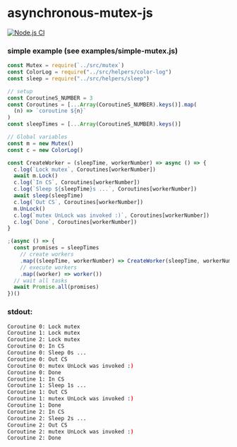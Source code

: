 # asynchronous-mutex-js
[![Node.js CI](https://github.com/DimaAmega/asynchronous-mutex-js/actions/workflows/tests.js.yml/badge.svg)](https://github.com/DimaAmega/asynchronous-mutex-js/actions/workflows/tests.js.yml)

### simple example (see examples/simple-mutex.js)
```js
const Mutex = require(`../src/mutex`)
const ColorLog = require("../src/helpers/color-log")
const sleep = require("../src/helpers/sleep")

// setup
const CoroutineS_NUMBER = 3
const Coroutines = [...Array(CoroutineS_NUMBER).keys()].map(
  (n) => `coroutine ${n}`
)
const sleepTimes = [...Array(CoroutineS_NUMBER).keys()]

// Global variables
const m = new Mutex()
const c = new ColorLog()

const CreateWorker = (sleepTime, workerNumber) => async () => {
  c.log(`Lock mutex`, Coroutines[workerNumber])
  await m.Lock()
  c.log(`In CS`, Coroutines[workerNumber])
  c.log(`Sleep ${sleepTime}s ...`, Coroutines[workerNumber])
  await sleep(sleepTime)
  c.log(`Out CS`, Coroutines[workerNumber])
  m.UnLock()
  c.log(`mutex UnLock was invoked :)`, Coroutines[workerNumber])
  c.log(`Done`, Coroutines[workerNumber])
}

;(async () => {
  const promises = sleepTimes
    // create workers
    .map((sleepTime, workerNumber) => CreateWorker(sleepTime, workerNumber))
    // execute workers
    .map((worker) => worker())
  // wait all tasks
  await Promise.all(promises)
})()
```
### stdout:
```bash
Coroutine 0: Lock mutex
Coroutine 1: Lock mutex
Coroutine 2: Lock mutex
Coroutine 0: In CS
Coroutine 0: Sleep 0s ...
Coroutine 0: Out CS
Coroutine 0: mutex UnLock was invoked :)
Coroutine 0: Done
Coroutine 1: In CS
Coroutine 1: Sleep 1s ...
Coroutine 1: Out CS
Coroutine 1: mutex UnLock was invoked :)
Coroutine 1: Done
Coroutine 2: In CS
Coroutine 2: Sleep 2s ...
Coroutine 2: Out CS
Coroutine 2: mutex UnLock was invoked :)
Coroutine 2: Done
```
